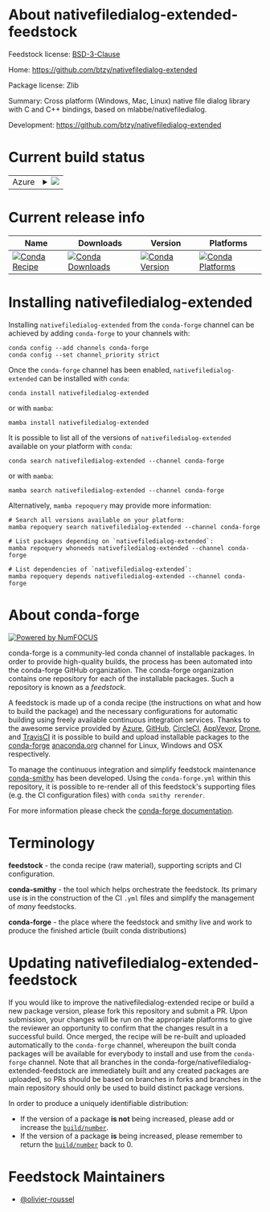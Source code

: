 About nativefiledialog-extended-feedstock
=========================================

Feedstock license: [BSD-3-Clause](https://github.com/conda-forge/nativefiledialog-extended-feedstock/blob/main/LICENSE.txt)

Home: https://github.com/btzy/nativefiledialog-extended

Package license: Zlib

Summary: Cross platform (Windows, Mac, Linux) native file dialog library with C and C++ bindings, based on mlabbe/nativefiledialog.

Development: https://github.com/btzy/nativefiledialog-extended

Current build status
====================


<table>
    
  <tr>
    <td>Azure</td>
    <td>
      <details>
        <summary>
          <a href="https://dev.azure.com/conda-forge/feedstock-builds/_build/latest?definitionId=25010&branchName=main">
            <img src="https://dev.azure.com/conda-forge/feedstock-builds/_apis/build/status/nativefiledialog-extended-feedstock?branchName=main">
          </a>
        </summary>
        <table>
          <thead><tr><th>Variant</th><th>Status</th></tr></thead>
          <tbody><tr>
              <td>linux_64</td>
              <td>
                <a href="https://dev.azure.com/conda-forge/feedstock-builds/_build/latest?definitionId=25010&branchName=main">
                  <img src="https://dev.azure.com/conda-forge/feedstock-builds/_apis/build/status/nativefiledialog-extended-feedstock?branchName=main&jobName=linux&configuration=linux%20linux_64_" alt="variant">
                </a>
              </td>
            </tr><tr>
              <td>osx_64</td>
              <td>
                <a href="https://dev.azure.com/conda-forge/feedstock-builds/_build/latest?definitionId=25010&branchName=main">
                  <img src="https://dev.azure.com/conda-forge/feedstock-builds/_apis/build/status/nativefiledialog-extended-feedstock?branchName=main&jobName=osx&configuration=osx%20osx_64_" alt="variant">
                </a>
              </td>
            </tr><tr>
              <td>osx_arm64</td>
              <td>
                <a href="https://dev.azure.com/conda-forge/feedstock-builds/_build/latest?definitionId=25010&branchName=main">
                  <img src="https://dev.azure.com/conda-forge/feedstock-builds/_apis/build/status/nativefiledialog-extended-feedstock?branchName=main&jobName=osx&configuration=osx%20osx_arm64_" alt="variant">
                </a>
              </td>
            </tr><tr>
              <td>win_64</td>
              <td>
                <a href="https://dev.azure.com/conda-forge/feedstock-builds/_build/latest?definitionId=25010&branchName=main">
                  <img src="https://dev.azure.com/conda-forge/feedstock-builds/_apis/build/status/nativefiledialog-extended-feedstock?branchName=main&jobName=win&configuration=win%20win_64_" alt="variant">
                </a>
              </td>
            </tr>
          </tbody>
        </table>
      </details>
    </td>
  </tr>
</table>

Current release info
====================

| Name | Downloads | Version | Platforms |
| --- | --- | --- | --- |
| [![Conda Recipe](https://img.shields.io/badge/recipe-nativefiledialog--extended-green.svg)](https://anaconda.org/conda-forge/nativefiledialog-extended) | [![Conda Downloads](https://img.shields.io/conda/dn/conda-forge/nativefiledialog-extended.svg)](https://anaconda.org/conda-forge/nativefiledialog-extended) | [![Conda Version](https://img.shields.io/conda/vn/conda-forge/nativefiledialog-extended.svg)](https://anaconda.org/conda-forge/nativefiledialog-extended) | [![Conda Platforms](https://img.shields.io/conda/pn/conda-forge/nativefiledialog-extended.svg)](https://anaconda.org/conda-forge/nativefiledialog-extended) |

Installing nativefiledialog-extended
====================================

Installing `nativefiledialog-extended` from the `conda-forge` channel can be achieved by adding `conda-forge` to your channels with:

```
conda config --add channels conda-forge
conda config --set channel_priority strict
```

Once the `conda-forge` channel has been enabled, `nativefiledialog-extended` can be installed with `conda`:

```
conda install nativefiledialog-extended
```

or with `mamba`:

```
mamba install nativefiledialog-extended
```

It is possible to list all of the versions of `nativefiledialog-extended` available on your platform with `conda`:

```
conda search nativefiledialog-extended --channel conda-forge
```

or with `mamba`:

```
mamba search nativefiledialog-extended --channel conda-forge
```

Alternatively, `mamba repoquery` may provide more information:

```
# Search all versions available on your platform:
mamba repoquery search nativefiledialog-extended --channel conda-forge

# List packages depending on `nativefiledialog-extended`:
mamba repoquery whoneeds nativefiledialog-extended --channel conda-forge

# List dependencies of `nativefiledialog-extended`:
mamba repoquery depends nativefiledialog-extended --channel conda-forge
```


About conda-forge
=================

[![Powered by
NumFOCUS](https://img.shields.io/badge/powered%20by-NumFOCUS-orange.svg?style=flat&colorA=E1523D&colorB=007D8A)](https://numfocus.org)

conda-forge is a community-led conda channel of installable packages.
In order to provide high-quality builds, the process has been automated into the
conda-forge GitHub organization. The conda-forge organization contains one repository
for each of the installable packages. Such a repository is known as a *feedstock*.

A feedstock is made up of a conda recipe (the instructions on what and how to build
the package) and the necessary configurations for automatic building using freely
available continuous integration services. Thanks to the awesome service provided by
[Azure](https://azure.microsoft.com/en-us/services/devops/), [GitHub](https://github.com/),
[CircleCI](https://circleci.com/), [AppVeyor](https://www.appveyor.com/),
[Drone](https://cloud.drone.io/welcome), and [TravisCI](https://travis-ci.com/)
it is possible to build and upload installable packages to the
[conda-forge](https://anaconda.org/conda-forge) [anaconda.org](https://anaconda.org/)
channel for Linux, Windows and OSX respectively.

To manage the continuous integration and simplify feedstock maintenance
[conda-smithy](https://github.com/conda-forge/conda-smithy) has been developed.
Using the ``conda-forge.yml`` within this repository, it is possible to re-render all of
this feedstock's supporting files (e.g. the CI configuration files) with ``conda smithy rerender``.

For more information please check the [conda-forge documentation](https://conda-forge.org/docs/).

Terminology
===========

**feedstock** - the conda recipe (raw material), supporting scripts and CI configuration.

**conda-smithy** - the tool which helps orchestrate the feedstock.
                   Its primary use is in the construction of the CI ``.yml`` files
                   and simplify the management of *many* feedstocks.

**conda-forge** - the place where the feedstock and smithy live and work to
                  produce the finished article (built conda distributions)


Updating nativefiledialog-extended-feedstock
============================================

If you would like to improve the nativefiledialog-extended recipe or build a new
package version, please fork this repository and submit a PR. Upon submission,
your changes will be run on the appropriate platforms to give the reviewer an
opportunity to confirm that the changes result in a successful build. Once
merged, the recipe will be re-built and uploaded automatically to the
`conda-forge` channel, whereupon the built conda packages will be available for
everybody to install and use from the `conda-forge` channel.
Note that all branches in the conda-forge/nativefiledialog-extended-feedstock are
immediately built and any created packages are uploaded, so PRs should be based
on branches in forks and branches in the main repository should only be used to
build distinct package versions.

In order to produce a uniquely identifiable distribution:
 * If the version of a package **is not** being increased, please add or increase
   the [``build/number``](https://docs.conda.io/projects/conda-build/en/latest/resources/define-metadata.html#build-number-and-string).
 * If the version of a package **is** being increased, please remember to return
   the [``build/number``](https://docs.conda.io/projects/conda-build/en/latest/resources/define-metadata.html#build-number-and-string)
   back to 0.

Feedstock Maintainers
=====================

* [@olivier-roussel](https://github.com/olivier-roussel/)

